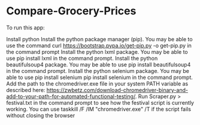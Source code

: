 # Compare-Grocery-Prices

To run this app:

Install python 
Install the python package manager (pip). You may be able to use the command curl https://bootstrap.pypa.io/get-pip.py -o get-pip.py in the command prompt
Install the python lxml package. You may be able to use pip install lxml in the command prompt.
Install the python beautifulsoup4 package. You may be able to use pip install beautifulsoup4 in the command prompt.
Install the python selenium package. You may be able to use pip install selenium pip install selenium in the command prompt.
Add the path to the chromedriver.exe file in your system PATH variable as described here: https://zwbetz.com/download-chromedriver-binary-and-add-to-your-path-for-automated-functional-testing/.
Run Scraper.py > festival.txt in the command prompt to see how the festival script is currently working. 
You can use taskkill /F /IM "chromedriver.exe" /T if the script fails without closing the browser
